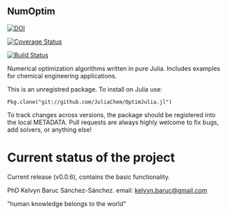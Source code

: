 
## NumOptim


[![DOI](https://zenodo.org/badge/47938283.svg)](https://zenodo.org/badge/latestdoi/47938283)

[![Coverage Status](https://coveralls.io/repos/github/JuliaChem/OptimJulia.jl/badge.svg?branch=master)](https://coveralls.io/github/JuliaChem/OptimJulia.jl?branch=master)

[![Build Status](https://travis-ci.org/JuliaChem/OptimJulia.jl.svg?branch=master)](https://travis-ci.org/JuliaChem/OptimJulia.jl)

Numerical optimization algorithms written in pure Julia. Includes examples for chemical engineering applications.

This is an unregistred package. To install on Julia use:

    Pkg.clone("git://github.com/JuliaChem/OptimJulia.jl")

To track changes across versions, the package should be registered into the local METADATA. Pull requests are always highly welcome to fix bugs, add solvers, or anything else!

# Current status of the project
Current release (v0.0.6), contains the basic functionality.

PhD Kelvyn Baruc Sánchez-Sánchez.
email: kelvyn.baruc@gmail.com


"human knowledge belongs to the world"
